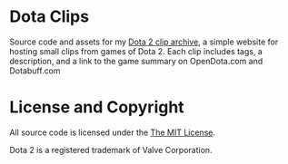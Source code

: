 # Dota Clips
Source code and assets for my [Dota 2 clip archive](https://dota.taylorpetrick.com), a simple website for hosting small clips from games of Dota 2. Each clip includes tags, a description, and a link to the game summary on OpenDota.com and Dotabuff.com

# License and Copyright
All source code is licensed under the [The MIT License](https://opensource.org/licenses/MIT). 

Dota 2 is a registered trademark of Valve Corporation. 
